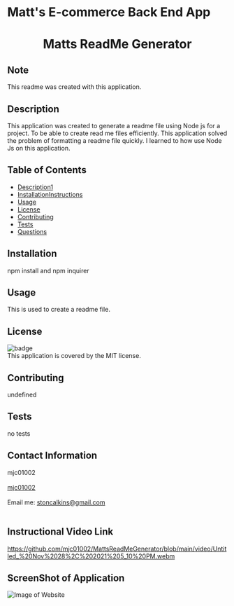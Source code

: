 # Matt's E-commerce Back End App

<h1 align="center">Matts ReadMe Generator</h1>
  
## Note
This readme was created with this application.  

## Description
This application was created to generate a readme file using Node js for a project. 
To be able to create read me files efficiently. 
This application solved the problem of formatting a readme file quickly.
I learned to how use Node Js on this application. 



## Table of Contents
- [Description1](#description)
- [InstallationInstructions](#installation)
- [Usage](#usage)
- [License](#license)
- [Contributing](#contributing)
- [Tests](#tests)
- [Questions](#questions)

## Installation
npm install and npm inquirer

## Usage
This is used to create a readme file. 

## License
![badge](https://img.shields.io/badge/license-MIT-brightgreen)
<br />
This application is covered by the MIT license. 

## Contributing
undefined

## Tests
no tests

## Contact Information
mjc01002<br />
<br />
[mjc01002](https://github.com/mjc01002)<br />
<br />
Email me: stoncalkins@gmail.com<br /><br />

## Instructional Video Link
https://github.com/mjc01002/MattsReadMeGenerator/blob/main/video/Untitled_%20Nov%2028%2C%202021%205_10%20PM.webm

## ScreenShot of Application
![Image of Website](https://github.com/mjc01002/MattsBackEndECommerceSite/blob/assets/screenshot.PNG?raw=true)
